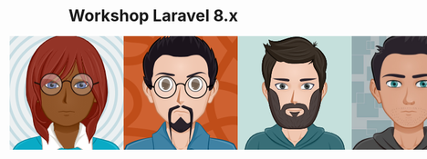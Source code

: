 <div align="center">
    <h1 class="blue">Workshop Laravel 8.x</h1>
    <div style="display:flex; flex-direction:row; align-items:center;"> 
    <img src="./assets/IMG/aleks.png">
    <img src="./assets/IMG/robin.png" width="200" height="200">
    <img src="./assets/IMG/Jurgen.png">
    <img src="./assets/IMG/Robby.jpg" width="200" height="200">
</div>
</div>